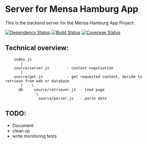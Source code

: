 Server for Mensa Hamburg App
============================

This is the backend server for the Mensa Hamburg App Project.

[![Dependency Status](https://gemnasium.com/johannjacobsohn/Mensa-Hamburg-App-Server.png)](https://gemnasium.com/johannjacobsohn/Mensa-Hamburg-App-Server)
[![Build Status](https://travis-ci.org/johannjacobsohn/Mensa-Hamburg-App-Server.png?branch=master)](https://travis-ci.org/johannjacobsohn/Mensa-Hamburg-App-Server)
[![Coverage Status](https://coveralls.io/repos/johannjacobsohn/Mensa-Hamburg-App-Server/badge.png)](https://coveralls.io/r/johannjacobsohn/Mensa-Hamburg-App-Server)

Technical overview:
---------

````
    index.js
       |
    source/server.js        - content negotiation
       |
    source/get.js           - get requested content, decide to retrieve from web or database
       |    \
      db     source/retriever.js  - load page
              \
               source/parser.js   - parse date
````

TODO:
--
- Document
- clean up
- write monitoring tests
